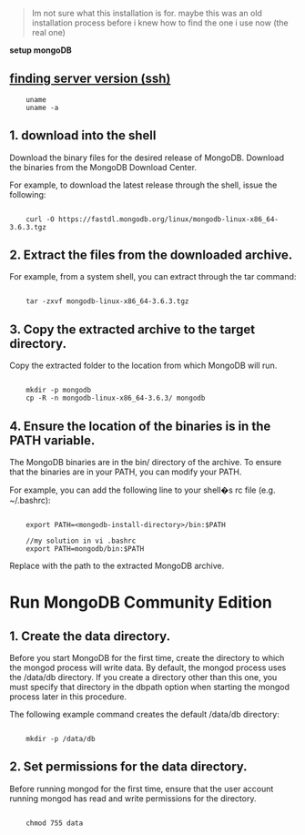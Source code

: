 

> Im not sure what this installation is for.
> maybe this was an old installation process before i knew how to find the one i use now (the real one)

**setup mongoDB**

## [finding server version (ssh)](https://stackoverflow.com/questions/2311586/what-is-a-quick-ssh-command-to-know-the-system-info-configuration)

```
	uname
	uname -a
```

## 1. download into the shell
Download the binary files for the desired release of MongoDB.
Download the binaries from the MongoDB Download Center.

For example, to download the latest release through the shell, issue the following:

```

	curl -O https://fastdl.mongodb.org/linux/mongodb-linux-x86_64-3.6.3.tgz

```

## 2. Extract the files from the downloaded archive.
For example, from a system shell, you can extract through the tar command:

```

	tar -zxvf mongodb-linux-x86_64-3.6.3.tgz

```

## 3. Copy the extracted archive to the target directory.
Copy the extracted folder to the location from which MongoDB will run.

```

	mkdir -p mongodb
	cp -R -n mongodb-linux-x86_64-3.6.3/ mongodb

```

## 4. Ensure the location of the binaries is in the PATH variable.
The MongoDB binaries are in the bin/ directory of the archive. To ensure that the binaries are in your PATH, you can modify your PATH.

For example, you can add the following line to your shell�s rc file (e.g. ~/.bashrc):
```

	export PATH=<mongodb-install-directory>/bin:$PATH

	//my solution in vi .bashrc
	export PATH=mongodb/bin:$PATH

```
Replace <mongodb-install-directory> with the path to the extracted MongoDB archive.

# Run MongoDB Community Edition

## 1. Create the data directory.
Before you start MongoDB for the first time, create the directory to which the mongod process will write data. By default, the mongod process uses the /data/db directory. If you create a directory other than this one, you must specify that directory in the dbpath option when starting the mongod process later in this procedure.

The following example command creates the default /data/db directory:

```

	mkdir -p /data/db

```

## 2. Set permissions for the data directory.
Before running mongod for the first time, ensure that the user account running mongod has read and write permissions for the directory.

```

	chmod 755 data

```





